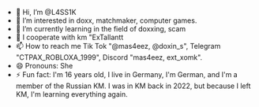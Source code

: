 - 👋 Hi, I’m @L4SS1K
- 👀 I’m interested in doxx, matchmaker, computer games.
- 🌱 I’m currently learning in the field of doxxing, scam
- 💞️ I cooperate with km "ExTallantt
- 📫 How to reach me Tik Tok "@mas4eez, @doxin_s", Telegram "CTPAX_ROBLOXA_1999", Discord "mas4eez, ext_xomk".
- 😄 Pronouns: She
- ⚡ Fun fact: I'm 16 years old, I live in Germany, I'm German, and I'm a member of the Russian KM. I was in KM back in 2022, but because I left KM, I'm learning everything again.

<!---
L4SS1K/L4SS1K is a ✨ special ✨ repository because its `README.md` (this file) appears on your GitHub profile.
You can click the Preview link to take a look at your changes.
--->
